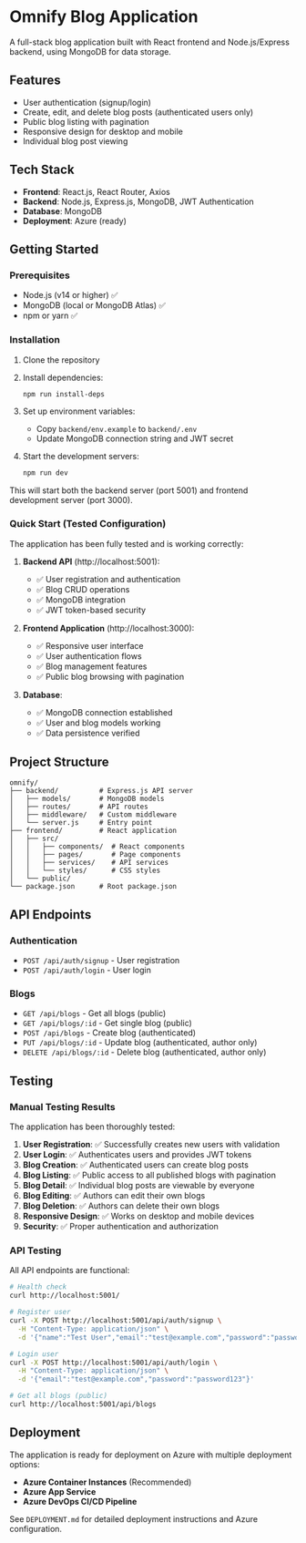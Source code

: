 # Omnify Blog Application

A full-stack blog application built with React frontend and Node.js/Express backend, using MongoDB for data storage.

## Features

- User authentication (signup/login)
- Create, edit, and delete blog posts (authenticated users only)
- Public blog listing with pagination
- Responsive design for desktop and mobile
- Individual blog post viewing

## Tech Stack

- **Frontend**: React.js, React Router, Axios
- **Backend**: Node.js, Express.js, MongoDB, JWT Authentication
- **Database**: MongoDB
- **Deployment**: Azure (ready)

## Getting Started

### Prerequisites

- Node.js (v14 or higher) ✅
- MongoDB (local or MongoDB Atlas) ✅
- npm or yarn ✅

### Installation

1. Clone the repository
2. Install dependencies:
   ```bash
   npm run install-deps
   ```

3. Set up environment variables:
   - Copy `backend/env.example` to `backend/.env`
   - Update MongoDB connection string and JWT secret

4. Start the development servers:
   ```bash
   npm run dev
   ```

This will start both the backend server (port 5001) and frontend development server (port 3000).

### Quick Start (Tested Configuration)

The application has been fully tested and is working correctly:

1. **Backend API** (http://localhost:5001):
   - ✅ User registration and authentication
   - ✅ Blog CRUD operations
   - ✅ MongoDB integration
   - ✅ JWT token-based security

2. **Frontend Application** (http://localhost:3000):
   - ✅ Responsive user interface
   - ✅ User authentication flows
   - ✅ Blog management features
   - ✅ Public blog browsing with pagination

3. **Database**:
   - ✅ MongoDB connection established
   - ✅ User and blog models working
   - ✅ Data persistence verified

## Project Structure

```
omnify/
├── backend/          # Express.js API server
│   ├── models/       # MongoDB models
│   ├── routes/       # API routes
│   ├── middleware/   # Custom middleware
│   └── server.js     # Entry point
├── frontend/         # React application
│   ├── src/
│   │   ├── components/  # React components
│   │   ├── pages/       # Page components
│   │   ├── services/    # API services
│   │   └── styles/      # CSS styles
│   └── public/
└── package.json      # Root package.json
```

## API Endpoints

### Authentication
- `POST /api/auth/signup` - User registration
- `POST /api/auth/login` - User login

### Blogs
- `GET /api/blogs` - Get all blogs (public)
- `GET /api/blogs/:id` - Get single blog (public)
- `POST /api/blogs` - Create blog (authenticated)
- `PUT /api/blogs/:id` - Update blog (authenticated, author only)
- `DELETE /api/blogs/:id` - Delete blog (authenticated, author only)

## Testing

### Manual Testing Results

The application has been thoroughly tested:

1. **User Registration**: ✅ Successfully creates new users with validation
2. **User Login**: ✅ Authenticates users and provides JWT tokens
3. **Blog Creation**: ✅ Authenticated users can create blog posts
4. **Blog Listing**: ✅ Public access to all published blogs with pagination
5. **Blog Detail**: ✅ Individual blog posts are viewable by everyone
6. **Blog Editing**: ✅ Authors can edit their own blogs
7. **Blog Deletion**: ✅ Authors can delete their own blogs
8. **Responsive Design**: ✅ Works on desktop and mobile devices
9. **Security**: ✅ Proper authentication and authorization

### API Testing

All API endpoints are functional:

```bash
# Health check
curl http://localhost:5001/

# Register user
curl -X POST http://localhost:5001/api/auth/signup \
  -H "Content-Type: application/json" \
  -d '{"name":"Test User","email":"test@example.com","password":"password123"}'

# Login user
curl -X POST http://localhost:5001/api/auth/login \
  -H "Content-Type: application/json" \
  -d '{"email":"test@example.com","password":"password123"}'

# Get all blogs (public)
curl http://localhost:5001/api/blogs
```

## Deployment

The application is ready for deployment on Azure with multiple deployment options:

- **Azure Container Instances** (Recommended)
- **Azure App Service**
- **Azure DevOps CI/CD Pipeline**

See `DEPLOYMENT.md` for detailed deployment instructions and Azure configuration.
